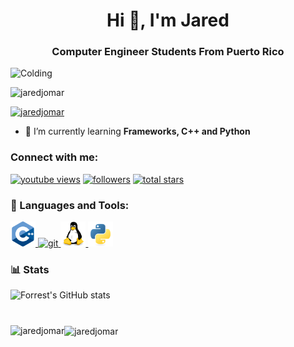 <h1 align="center">Hi 👋, I'm Jared</h1>
<h3 align="center">Computer Engineer Students From Puerto Rico</h3>
<img aling="right" alt="Colding" width="400" src="https://c.tenor.com/ccmSmZhIXNwAAAAC/code-lyoko-jeremy.gif">
<p align="left"> <img src="https://komarev.com/ghpvc/?username=jaredjomar&label=Profile%20views&color=0e75b6&style=flat"
      alt="jaredjomar" /> </p>

<p align="left"> <a href="https://github.com/ryo-ma/github-profile-trophy"><img
         src="https://github-profile-trophy.vercel.app/?username=jaredjomar" alt="jaredjomar" /></a> </p>

- 🌱 I’m currently learning **Frameworks, C++ and Python**

<h3 align="left">Connect with me:</h3>
<p align="left">
</p>
<!--
   <p align="left">
      <a href="https://www.youtube.com/c/@jaredj.?sub_confirmation=1">
         <img alt="youtube subscribers" title="Subscribe to my YouTube channel" src="https://custom-icon-badges.demolab.com/youtube/channel/subscribers/UC2WHjPDvbE6O328n17ZGcfg?color=%23E05D44&label=SUBSCRIBE&logo=video&logoColor=white&style=for-the-badge&labelColor=CE4630"/></a> 
      <a href="https://www.youtube.com/c/fknight">
         <img alt="youtube views" title="YouTube views" src="https://custom-icon-badges.demolab.com/youtube/channel/views/UC2WHjPDvbE6O328n17ZGcfg?color=%23E1AD0E&logo=eye&logoColor=white&style=for-the-badge&labelColor=C79600"/></a> 
-->

<a href="[https://www.youtube.com/@jaredj.">
   <img alt="youtube views" title="YouTube views" src="https://custom-icon-badges.demolab.com/youtube/channel/subscribers/UC2WHjPDvbE6O328n17ZGcfg?color=%23E05D44&label=SUBSCRIBE&logo=video&logoColor=white&style=for-the-badge&labelColor=CE4630"/></a> 
<a href="https://github.com/JaredJomar?tab=followers">
   <img alt="followers" title="Follow me on Github"
      src="https://custom-icon-badges.demolab.com/github/followers/JaredJomar?color=236ad3&labelColor=1155ba&style=for-the-badge&logo=person-add&label=Follow&logoColor=white" /></a>
<a href="https://github.com/JaredJomar?tab=repositories&sort=stargazers">
   <img alt="total stars" title="Total stars on GitHub"
      src="https://custom-icon-badges.demolab.com/github/stars/JaredJomar?color=55960c&style=for-the-badge&labelColor=488207&logo=star" /></a>
</p>

<h3 align="left">🧰 Languages and Tools:</h3>
<p align="left"> <a href="https://www.w3schools.com/cpp/" target="_blank" rel="noreferrer"> <img
         src="https://raw.githubusercontent.com/devicons/devicon/master/icons/cplusplus/cplusplus-original.svg"
         alt="cplusplus" width="40" height="40" /> </a> <a href="https://git-scm.com/" target="_blank" rel="noreferrer">
      <img src="https://www.vectorlogo.zone/logos/git-scm/git-scm-icon.svg" alt="git" width="40" height="40" /> </a> <a
      href="https://www.linux.org/" target="_blank" rel="noreferrer"> <img
         src="https://raw.githubusercontent.com/devicons/devicon/master/icons/linux/linux-original.svg" alt="linux"
         width="40" height="40" /> </a> <a href="https://www.python.org" target="_blank" rel="noreferrer"> <img
         src="https://raw.githubusercontent.com/devicons/devicon/master/icons/python/python-original.svg" alt="python"
         width="40" height="40" /> </a> </p>

### 📊 Stats

![Forrest's GitHub stats](https://github-readme-stats.vercel.app/api?username=jaredjomar&show_icons=true&theme=gruvbox)

<!-- ![GitHub Streak](https://streak-stats.demolab.com?user=JaredJomar&theme=gruvbox&border_radius=4.5) -->
#

<p><img align="left"
      src="https://github-readme-stats.vercel.app/api/top-langs?username=jaredjomar&show_icons=true&locale=en&layout=compact"
      alt="jaredjomar" /></p>


<p><img align="center" src="https://github-readme-streak-stats.herokuapp.com/?user=jaredjomar&" alt="jaredjomar" /></p>

